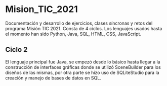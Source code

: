 # Mision_TIC_2021
Documentación y desarrollo de ejercicios, clases síncronas y retos del  programa Misión TIC 2021. Consta de 4 ciclos. Los lenguajes usados hasta el momento han sido Python, Java, SQL, HTML, CSS, JavaScript.

## Ciclo 2
El lenguaje principal fue Java, se empezó desde lo básico hasta llegar a la construcción de interfaces gráficas donde se utilizó SceneBuilder para los diseños de las mismas, por otra parte se hizo uso de SQLiteStudio para la creación y manejo de bases de datos en SQL.